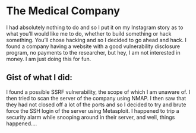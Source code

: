 # The Medical Company

I had absolutely nothing to do and so I put it on my Instagram story as to what you’ll would like me to do, whether to build something or hack something. You’ll chose hacking and 
so I decided to go ahead and hack. I found a company having a website with a good vulnerability disclosure program, no payments to the researcher, 
but hey, I am not interested in money. I am just doing this for fun.   

## Gist of what I did:

I found a possible SSRF vulnerability, the scope of which I am unaware of. I then tried to scan the server of the company using NMAP. 
I then saw that they had not closed off a lot of the ports and so I decided to try and brute force the SSH login of the server using Metasploit. 
I happened to trip a security alarm while snooping around in their server, and well, things happened.... 
